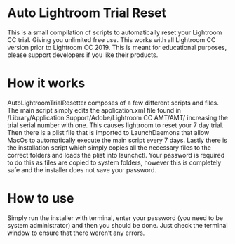 # Auto Lightroom Trial Reset
This is a small compilation of scripts to automatically reset your Lightroom CC trial. Giving you unlimited free use. This works with all Lightroom CC version prior to Lightroom CC 2019. This is meant for educational purposes, please support developers if you like their products.


# How it works
AutoLightroomTrialResetter composes of a few different scripts and files. The main script simply edits the application.xml file found in /Library/Application Support/Adobe/Lightroom CC AMT/AMT/ increasing the trial serial number with one. This causes lightroom to reset your 7 day trial. Then there is a plist file that is imported to LaunchDaemons that allow MacOs to automatically execute the main script every 7 days. Lastly there is the installation script which simply copies all the necessary files to the correct folders and loads the plist into launchctl. Your password is required to do this as files are copied to system folders, however this is completely safe and the installer does not save your password.


# How to use
Simply run the installer with terminal, enter your password (you need to be system administrator) and then you should be done. Just check the terminal window to ensure that there weren’t any errors.
